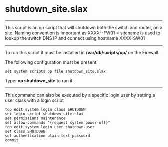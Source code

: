 # shutdown_site.slax

************************************************
This script is an op script that will shutdown 
both the switch and router, on a site. 
Naming convention is important as XXXX--FW01 = sitename
is used to lookup the switch DNS IP and connect
using hostname XXXX-SW01
***************************************************
To run this script it must be installed in
 **/var/db/scripts/op/**  on the Firewall.
 
The following configuration must be present:
```
set system scripts op file shutdown_site.slax
```

Type: **op shutdown_site** to run it
***************************************************
This command can also be executed by a specific login user by setting a user class with a login script 
```
top edit system login class SHUTDOWN 
set login-script shutdown_site.slax
set permissions maintenance
set allow-commands "{request system power-off}"
top edit system login user shutdown-user
set class SHUTDOWN
set authentication plain-text-password
commit
```
